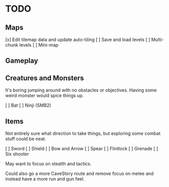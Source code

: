 TODO
====

Maps
----

[x] Edit tilemap data and update auto-tiling
[ ] Save and load levels
[ ] Multi-chunk levels
[ ] Mini-map

Gameplay
--------

Creatures and Monsters
----------------------

It's boring jumping around with no obstacles or objectives. Having some weird
monster would spice things up.

[ ] Bat
[ ] Ninji (SMB2)

Items
-----

Not entirely sure what direction to take things, but exploring some combat stuff
could be neat.

[ ] Sword
[ ] Shield
[ ] Bow and Arrow
[ ] Spear
[ ] Flintlock
[ ] Grenade
[ ] Six shooter

May want to focus on stealth and tactics.

Could also go a more CaveStory route and remove focus on melee and instead have
a more run and gun feel.

